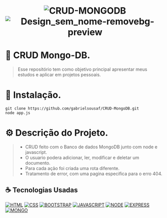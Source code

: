 
<h1 align="center" width:100%>

![CRUD-MONGODB](https://user-images.githubusercontent.com/121953504/220787006-e17c3403-2c5c-407c-b861-856fb59b7d57.gif)
![Design_sem_nome-removebg-preview](https://user-images.githubusercontent.com/121953504/220787244-70f3faa6-7ae4-4457-9922-e2140006ed07.png)


# 📱 CRUD Mongo-DB.
> Esse repositório tem como objetivo principal apresentar meus estudos e aplicar em projetos pessoais. 

# 📎 Instalação.

	git clone https://github.com/gabrielsousaf/CRUD-MongoDB.git
	node app.js

# ⚙ Descrição do Projeto.
> * CRUD feito com o Banco de dados MongoDB junto com node e javascript.
> * O usuario podera adicionar, ler, modificar e deletar um documento.
> * Para cada ação foi criada uma rota diferente.
> * Tratamento de error, com uma pagina especifica para o erro 404.

## ☕ Tecnologias Usadas
[![HTML](https://img.shields.io/badge/HTML5-E34F26?style=for-the-badge&logo=html5&logoColor=white)](#)
[![CSS](https://img.shields.io/badge/CSS3-1572B6?style=for-the-badge&logo=css3&logoColor=white)](#)
[![BOOTSTRAP](https://img.shields.io/badge/Bootstrap-563D7C?style=for-the-badge&logo=bootstrap&logoColor=white)](#)
[![JAVASCRIPT](https://img.shields.io/badge/JavaScript-323330?style=for-the-badge&logo=javascript&logoColor=F7DF1E)](#)
[![NODE](https://img.shields.io/badge/Node.js-43853D?style=for-the-badge&logo=node.js&logoColor=white)](#)
[![EXPRESS](https://img.shields.io/badge/Express.js-404D59?style=for-the-badge)](#)
[![MONGO](https://img.shields.io/badge/MongoDB-4EA94B?style=for-the-badge&logo=mongodb&logoColor=white)](#)

